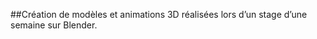 ##Création de modèles et animations 3D réalisées lors d’un stage d’une semaine sur Blender.









